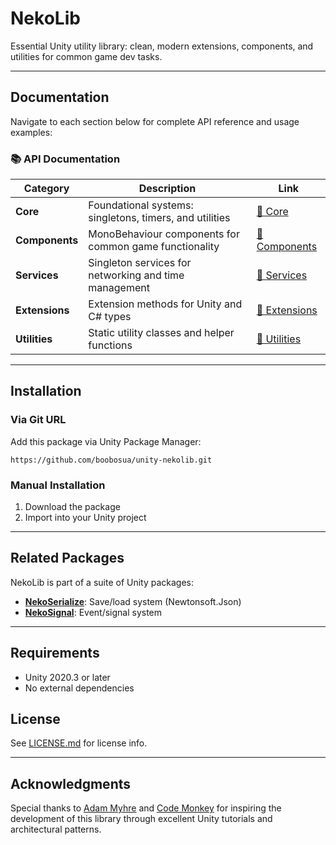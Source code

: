 # NekoLib

Essential Unity utility library: clean, modern extensions, components, and utilities for common game dev tasks.

---

## Documentation

Navigate to each section below for complete API reference and usage examples:

### 📚 API Documentation

| Category       | Description                                             | Link                                |
| -------------- | ------------------------------------------------------- | ----------------------------------- |
| **Core**       | Foundational systems: singletons, timers, and utilities | [📖 Core](Docs/CORE.md)             |
| **Components** | MonoBehaviour components for common game functionality  | [📖 Components](Docs/COMPONENTS.md) |
| **Services**   | Singleton services for networking and time management   | [📖 Services](Docs/SERVICES.md)     |
| **Extensions** | Extension methods for Unity and C# types                | [📖 Extensions](Docs/EXTENSIONS.md) |
| **Utilities**  | Static utility classes and helper functions             | [📖 Utilities](Docs/UTILITIES.md)   |

---

## Installation

### Via Git URL

Add this package via Unity Package Manager:

```
https://github.com/boobosua/unity-nekolib.git
```

### Manual Installation

1. Download the package
2. Import into your Unity project

---

## Related Packages

NekoLib is part of a suite of Unity packages:

- **[NekoSerialize](https://github.com/boobosua/unity-neko-serialize)**: Save/load system (Newtonsoft.Json)
- **[NekoSignal](https://github.com/boobosua/unity-neko-signal)**: Event/signal system

---

## Requirements

- Unity 2020.3 or later
- No external dependencies

## License

See [LICENSE.md](LICENSE.md) for license info.

---

## Acknowledgments

Special thanks to [Adam Myhre](https://github.com/adammyhre) and [Code Monkey](https://www.youtube.com/@CodeMonkeyUnity) for inspiring the development of this library through excellent Unity tutorials and architectural patterns.
